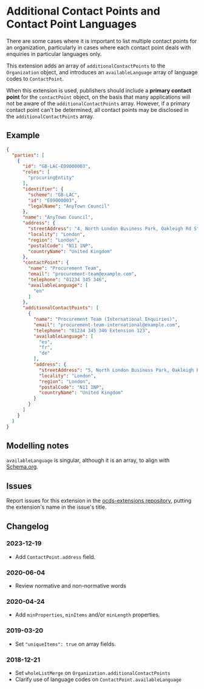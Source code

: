 # Additional Contact Points and Contact Point Languages

There are some cases where it is important to list multiple contact points for an organization, particularly in cases where each contact point deals with enquiries in particular languages only.

This extension adds an array of `additionalContactPoints` to the `Organization` object, and introduces an `availableLanguage` array of language codes to `ContactPoint`.

When this extension is used, publishers should include a **primary contact point** for the `contactPoint` object, on the basis that many applications will not be aware of the `additionalContactPoints` array. However, if a primary contact point can't be determined, all contact points may be disclosed in the `additionalContactPoints` array.

## Example

```json
{
  "parties": [
    {
      "id": "GB-LAC-E09000003",
      "roles": [
        "procuringEntity"
      ],
      "identifier": {
        "scheme": "GB-LAC",
        "id": "E09000003",
        "legalName": "AnyTown Council"
      },
      "name": "AnyTown Council",
      "address": {
        "streetAddress": "4, North London Business Park, Oakleigh Rd S",
        "locality": "London",
        "region": "London",
        "postalCode": "N11 1NP",
        "countryName": "United Kingdom"
      },
      "contactPoint": {
        "name": "Procurement Team",
        "email": "procurement-team@example.com",
        "telephone": "01234 345 346",
        "availableLanguage": [
          "en"
        ]
      },
      "additionalContactPoints": [
        {
          "name": "Procurement Team (International Enquiries)",
          "email": "procurement-team-international@example.com",
          "telephone": "01234 345 346 Extension 123",
          "availableLanguage": [
            "es",
            "fr",
            "de"
          ],
          "address": {
            "streetAddress": "5, North London Business Park, Oakleigh Rd S",
            "locality": "London",
            "region": "London",
            "postalCode": "N11 1NP",
            "countryName": "United Kingdom"
          }
        }
      ]
    }
  ]
}
```

## Modelling notes

`availableLanguage` is singular, although it is an array, to align with [Schema.org](https://schema.org/availableLanguage).

## Issues

Report issues for this extension in the [ocds-extensions repository](https://github.com/open-contracting/ocds-extensions/issues), putting the extension's name in the issue's title.

## Changelog

### 2023-12-19

* Add `ContactPoint.address` field.

### 2020-06-04

* Review normative and non-normative words

### 2020-04-24

* Add `minProperties`, `minItems` and/or `minLength` properties.

### 2019-03-20

* Set `"uniqueItems": true` on array fields.

### 2018-12-21

* Set `wholeListMerge` on `Organization.additionalContactPoints`
* Clarify use of language codes on `ContactPoint.availableLanguage`
